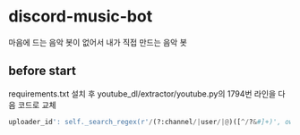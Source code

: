 # discord-music-bot
마음에 드는 음악 봇이 없어서 내가 직접 만드는 음악 봇


## before start
requirements.txt 설치 후 youtube_dl/extractor/youtube.py의 1794번 라인을 다음 코드로 교체
```python
uploader_id': self._search_regex(r'/(?:channel/|user/|@)([^/?&#]+)', owner_profile_url, 'uploader id', default=None),
```
